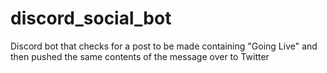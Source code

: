 # discord_social_bot
Discord bot that checks for a post to be made containing "Going Live" and then pushed the same contents of the message over to Twitter

